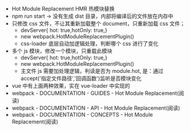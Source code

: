 - Hot Module Replacement HMR 热模块替换
- npm run start -> 没有生成 dist 目录，内部将编译后的文件放在内存中
- 只修改 css 文件，不让其重新加载整个 document，只重新加载 css 文件；
  - devServer{ hot: true,hotOnly: true,}
  - new webpack.HotModuleReplacementPlugin()
  - css-loader 底层自动加逻辑处理，判断哪个 css 进行了变化
- 多个 js 模块，修改一个模块，只重载此模块
  - devServer{ hot: true,hotOnly: true,}
  - new webpack.HotModuleReplacementPlugin()
  - 主文件 js 需要加处理逻辑，判读是否为 module.hot, 是：通过 accept('指定文件路径','回调函数')监听是否模块变化
- vue 中有上面两种效果，实在 vue-loader 中实现的
- webpack - DOCUMENTATION - GUIDES - Hot Module Replacement(阅读)
- webpack - DOCUMENTATION - API - Hot Module Replacement(阅读)
- webpack - DOCUMENTATION - CONCEPTS - Hot Module Replacement(阅读)
